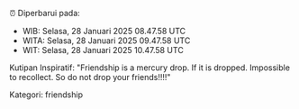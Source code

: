 ⏰ Diperbarui pada:
- WIB: Selasa, 28 Januari 2025 08.47.58 UTC
- WITA: Selasa, 28 Januari 2025 09.47.58 UTC
- WIT: Selasa, 28 Januari 2025 10.47.58 UTC

Kutipan Inspiratif:
"Friendship is a mercury drop. If it is dropped. Impossible to recollect. So do not drop your friends!!!!"


Kategori: friendship

